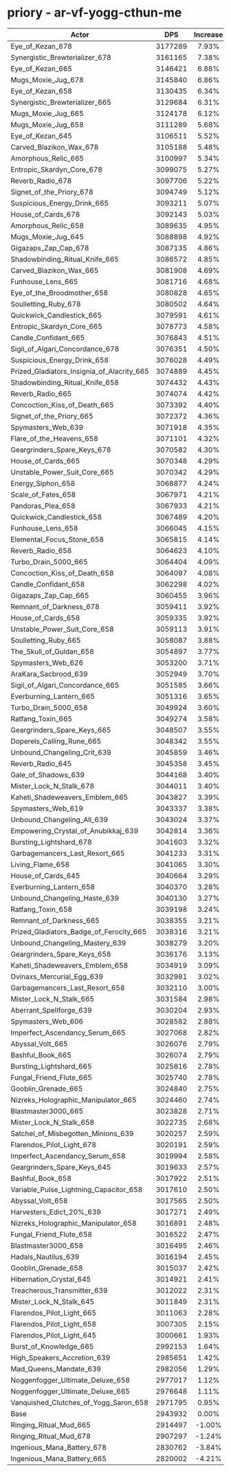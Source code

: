 # priory - ar-vf-yogg-cthun-me
| Actor | DPS | Increase |
|---|:---:|:---:|
|Eye_of_Kezan_678|3177289|7.93%|
|Synergistic_Brewterializer_678|3161165|7.38%|
|Eye_of_Kezan_665|3146421|6.88%|
|Mugs_Moxie_Jug_678|3145840|6.86%|
|Eye_of_Kezan_658|3130435|6.34%|
|Synergistic_Brewterializer_665|3129684|6.31%|
|Mugs_Moxie_Jug_665|3124178|6.12%|
|Mugs_Moxie_Jug_658|3111289|5.68%|
|Eye_of_Kezan_645|3106511|5.52%|
|Carved_Blazikon_Wax_678|3105188|5.48%|
|Amorphous_Relic_665|3100997|5.34%|
|Entropic_Skardyn_Core_678|3099075|5.27%|
|Reverb_Radio_678|3097706|5.22%|
|Signet_of_the_Priory_678|3094749|5.12%|
|Suspicious_Energy_Drink_665|3093211|5.07%|
|House_of_Cards_678|3092143|5.03%|
|Amorphous_Relic_658|3089635|4.95%|
|Mugs_Moxie_Jug_645|3088898|4.92%|
|Gigazaps_Zap_Cap_678|3087135|4.86%|
|Shadowbinding_Ritual_Knife_665|3086572|4.85%|
|Carved_Blazikon_Wax_665|3081908|4.69%|
|Funhouse_Lens_665|3081716|4.68%|
|Eye_of_the_Broodmother_658|3080828|4.65%|
|Soulletting_Ruby_678|3080502|4.64%|
|Quickwick_Candlestick_665|3079591|4.61%|
|Entropic_Skardyn_Core_665|3078773|4.58%|
|Candle_Confidant_665|3076843|4.51%|
|Sigil_of_Algari_Concordance_678|3076351|4.50%|
|Suspicious_Energy_Drink_658|3076028|4.49%|
|Prized_Gladiators_Insignia_of_Alacrity_665|3074889|4.45%|
|Shadowbinding_Ritual_Knife_658|3074432|4.43%|
|Reverb_Radio_665|3074074|4.42%|
|Concoction_Kiss_of_Death_665|3073392|4.40%|
|Signet_of_the_Priory_665|3072372|4.36%|
|Spymasters_Web_639|3071918|4.35%|
|Flare_of_the_Heavens_658|3071101|4.32%|
|Geargrinders_Spare_Keys_678|3070582|4.30%|
|House_of_Cards_665|3070348|4.29%|
|Unstable_Power_Suit_Core_665|3070342|4.29%|
|Energy_Siphon_658|3068877|4.24%|
|Scale_of_Fates_658|3067971|4.21%|
|Pandoras_Plea_658|3067933|4.21%|
|Quickwick_Candlestick_658|3067489|4.20%|
|Funhouse_Lens_658|3066045|4.15%|
|Elemental_Focus_Stone_658|3065815|4.14%|
|Reverb_Radio_658|3064623|4.10%|
|Turbo_Drain_5000_665|3064404|4.09%|
|Concoction_Kiss_of_Death_658|3064097|4.08%|
|Candle_Confidant_658|3062298|4.02%|
|Gigazaps_Zap_Cap_665|3060455|3.96%|
|Remnant_of_Darkness_678|3059411|3.92%|
|House_of_Cards_658|3059335|3.92%|
|Unstable_Power_Suit_Core_658|3059113|3.91%|
|Soulletting_Ruby_665|3058087|3.88%|
|The_Skull_of_Guldan_658|3054897|3.77%|
|Spymasters_Web_626|3053200|3.71%|
|AraKara_Sacbrood_639|3052949|3.70%|
|Sigil_of_Algari_Concordance_665|3051585|3.66%|
|Everburning_Lantern_665|3051316|3.65%|
|Turbo_Drain_5000_658|3049924|3.60%|
|Ratfang_Toxin_665|3049274|3.58%|
|Geargrinders_Spare_Keys_665|3048507|3.55%|
|Doperels_Calling_Rune_665|3048342|3.55%|
|Unbound_Changeling_Crit_639|3045859|3.46%|
|Reverb_Radio_645|3045358|3.45%|
|Gale_of_Shadows_639|3044168|3.40%|
|Mister_Lock_N_Stalk_678|3044011|3.40%|
|Kaheti_Shadeweavers_Emblem_665|3043827|3.39%|
|Spymasters_Web_619|3043337|3.38%|
|Unbound_Changeling_All_639|3043024|3.37%|
|Empowering_Crystal_of_Anubikkaj_639|3042814|3.36%|
|Bursting_Lightshard_678|3041603|3.32%|
|Garbagemancers_Last_Resort_665|3041233|3.31%|
|Living_Flame_658|3041065|3.30%|
|House_of_Cards_645|3040664|3.29%|
|Everburning_Lantern_658|3040370|3.28%|
|Unbound_Changeling_Haste_639|3040130|3.27%|
|Ratfang_Toxin_658|3039198|3.24%|
|Remnant_of_Darkness_665|3038355|3.21%|
|Prized_Gladiators_Badge_of_Ferocity_665|3038316|3.21%|
|Unbound_Changeling_Mastery_639|3038279|3.20%|
|Geargrinders_Spare_Keys_658|3036176|3.13%|
|Kaheti_Shadeweavers_Emblem_658|3034919|3.09%|
|Ovinaxs_Mercurial_Egg_639|3032981|3.02%|
|Garbagemancers_Last_Resort_658|3032110|3.00%|
|Mister_Lock_N_Stalk_665|3031584|2.98%|
|Aberrant_Spellforge_639|3030204|2.93%|
|Spymasters_Web_606|3028582|2.88%|
|Imperfect_Ascendancy_Serum_665|3027068|2.82%|
|Abyssal_Volt_665|3026076|2.79%|
|Bashful_Book_665|3026074|2.79%|
|Bursting_Lightshard_665|3025816|2.78%|
|Fungal_Friend_Flute_665|3025740|2.78%|
|Gooblin_Grenade_665|3024840|2.75%|
|Nizreks_Holographic_Manipulator_665|3024460|2.74%|
|Blastmaster3000_665|3023828|2.71%|
|Mister_Lock_N_Stalk_658|3022735|2.68%|
|Satchel_of_Misbegotten_Minions_639|3020257|2.59%|
|Flarendos_Pilot_Light_678|3020191|2.59%|
|Imperfect_Ascendancy_Serum_658|3019994|2.58%|
|Geargrinders_Spare_Keys_645|3019633|2.57%|
|Bashful_Book_658|3017922|2.51%|
|Variable_Pulse_Lightning_Capacitor_658|3017610|2.50%|
|Abyssal_Volt_658|3017565|2.50%|
|Harvesters_Edict_20%_639|3017271|2.49%|
|Nizreks_Holographic_Manipulator_658|3016891|2.48%|
|Fungal_Friend_Flute_658|3016522|2.47%|
|Blastmaster3000_658|3016495|2.46%|
|Hadals_Nautilus_639|3016194|2.45%|
|Gooblin_Grenade_658|3015037|2.42%|
|Hibernation_Crystal_645|3014921|2.41%|
|Treacherous_Transmitter_639|3012022|2.31%|
|Mister_Lock_N_Stalk_645|3011849|2.31%|
|Flarendos_Pilot_Light_665|3011063|2.28%|
|Flarendos_Pilot_Light_658|3007305|2.15%|
|Flarendos_Pilot_Light_645|3000661|1.93%|
|Burst_of_Knowledge_665|2992153|1.64%|
|High_Speakers_Accretion_639|2985651|1.42%|
|Mad_Queens_Mandate_639|2982056|1.29%|
|Noggenfogger_Ultimate_Deluxe_658|2977017|1.12%|
|Noggenfogger_Ultimate_Deluxe_665|2976648|1.11%|
|Vanquished_Clutches_of_Yogg_Saron_658|2971795|0.95%|
|Base|2943932|0.00%|
|Ringing_Ritual_Mud_665|2914497|-1.00%|
|Ringing_Ritual_Mud_678|2907297|-1.24%|
|Ingenious_Mana_Battery_678|2830762|-3.84%|
|Ingenious_Mana_Battery_665|2820002|-4.21%|

